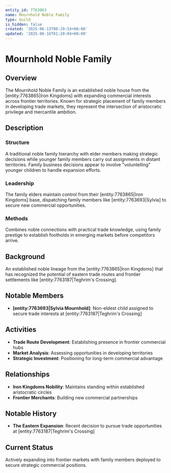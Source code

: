 ```yaml
---
entity_id: 7763863
name: Mournhold Noble Family
type: Guild
is_hidden: false
created: '2025-06-13T00:29:54+00:00'
updated: '2025-06-16T01:20:04+00:00'
---
```


# Mournhold Noble Family

## Overview

The Mournhold Noble Family is an established noble house from the [entity:7763865|Iron Kingdoms] with expanding commercial interests across frontier territories. Known for strategic placement of family members in developing trade markets, they represent the intersection of aristocratic privilege and mercantile ambition.

## Description

### Structure

A traditional noble family hierarchy with elder members making strategic decisions while younger family members carry out assignments in distant territories. Family business decisions appear to involve "voluntelling" younger children to handle expansion efforts.

### Leadership

The family elders maintain control from their [entity:7763865|Iron Kingdoms] base, dispatching family members like [entity:7763693|Sylvia] to secure new commercial opportunities.

### Methods

Combines noble connections with practical trade knowledge, using family prestige to establish footholds in emerging markets before competitors arrive.

## Background

An established noble lineage from the [entity:7763865|Iron Kingdoms] that has recognized the potential of eastern trade routes and frontier settlements like [entity:7763187|Teghrim's Crossing].

## Notable Members

- **[entity:7763693|Sylvia Mournhold]**: Non-eldest child assigned to secure trade interests at [entity:7763187|Teghrim's Crossing]

## Activities

- **Trade Route Development**: Establishing presence in frontier commercial hubs
- **Market Analysis**: Assessing opportunities in developing territories
- **Strategic Investment**: Positioning for long-term commercial advantage

## Relationships

- **Iron Kingdoms Nobility**: Maintains standing within established aristocratic circles
- **Frontier Merchants**: Building new commercial partnerships

## Notable History

- **The Eastern Expansion**: Recent decision to pursue trade opportunities at [entity:7763187|Teghrim's Crossing]

## Current Status

Actively expanding into frontier markets with family members deployed to secure strategic commercial positions.